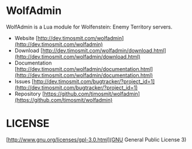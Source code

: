 # WolfAdmin
WolfAdmin is a Lua module for Wolfenstein: Enemy Territory servers.

* Website [http://dev.timosmit.com/wolfadmin](http://dev.timosmit.com/wolfadmin)
* Download [http://dev.timosmit.com/wolfadmin/download.html](http://dev.timosmit.com/wolfadmin/download.html)
* Documentation [http://dev.timosmit.com/wolfadmin/documentation.html](http://dev.timosmit.com/wolfadmin/documentation.html)
* Issues [http://dev.timosmit.com/bugtracker/?project_id=1](http://dev.timosmit.com/bugtracker/?project_id=1)
* Repository [https://github.com/timosmit/wolfadmin](https://github.com/timosmit/wolfadmin)

LICENSE
============
[http://www.gnu.org/licenses/gpl-3.0.html](GNU General Public License 3)
